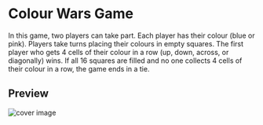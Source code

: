 # Colour Wars Game

In this game, two players can take part. Each player has their colour (blue or pink). Players take turns placing their colours in empty squares. The first player who gets 4 cells of their colour in a row (up, down, across, or diagonally) wins. If all 16 squares are filled and no one collects 4 cells of their colour in a row, the game ends in a tie.

## Preview
![cover image](https://github.com/Elyzavetka/pink-blue-color-wars-game/blob/main/assets/colour-war-game.png)

